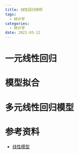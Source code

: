 ```yaml
---
title: 线性回归简明
tags:
  - 统计学
categories:
  - 统计学 
date: 2021-03-12
---
```

# 一元线性回归
# 模型拟合

# 多元线性回归模型

# 参考资料
- [线性模型](https://www.cnblogs.com/NaughtyBaby/p/5603309.html)